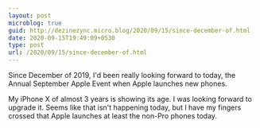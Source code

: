 ```yaml
---
layout: post
microblog: true
guid: http://dezinezync.micro.blog/2020/09/15/since-december-of.html
date: 2020-09-15T19:49:09+0530
type: post
url: /2020/09/15/since-december-of.html
---
```

Since December of 2019, I'd been really looking forward to today, the Annual September Apple Event when Apple launches new phones. 

My iPhone X of almost 3 years is showing its age. I was looking forward to upgrade it. Seems like that isn't happening today, but I have my fingers crossed that Apple launches at least the non-Pro phones today. 
